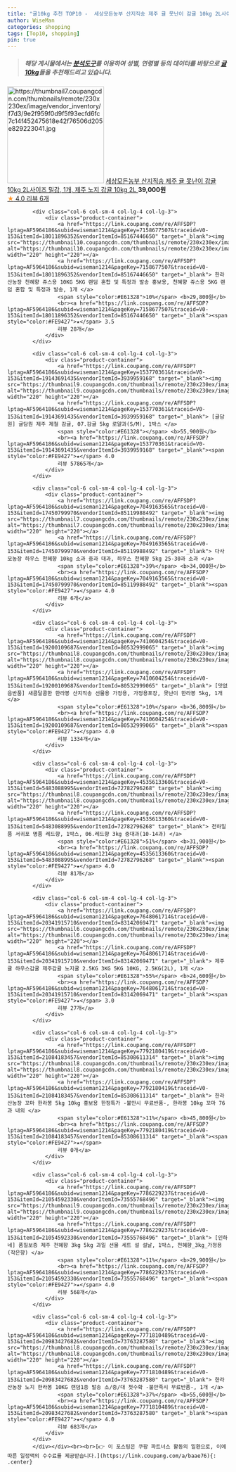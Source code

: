 ```yaml
---
title: "귤10kg 추천 TOP10 -  세상모든농부 산지직송 제주 귤 못난이 감귤 10kg 2L사이즈 밀감, 1개, 제주 노지 감귤 10kg 2L "
author: WiseMan
categories: shopping
tags: [Top10, shopping]
pin: true
---
```


> ##### 해당 게시물에서는 [**분석도구**](https://itemscout.io/)를 이용하여 **성별**, **연령별** 등의 데이터를 바탕으로 [**귤10kg**](https://link.coupang.com/a/baae76)들을 추천해드리고 있습니다.
<div class="container"><div class="row">
            <div class="col-6 col-sm-4 col-lg-4 col-lg-3">
                <div class="product-container">
                    <a href="https://link.coupang.com/re/AFFSDP?lptag=AF5964186&subid=wiseman1214&pageKey=7776607529&traceid=V0-153&itemId=21008178686&vendorItemId=87980202591" target="_blank"><img src="https://thumbnail7.coupangcdn.com/thumbnails/remote/230x230ex/image/vendor_inventory/f7d3/9e2f959f0d9f5f93ecfd6fc7c14f452475618e42f76506d205e829223041.jpg" alt="https://thumbnail7.coupangcdn.com/thumbnails/remote/230x230ex/image/vendor_inventory/f7d3/9e2f959f0d9f5f93ecfd6fc7c14f452475618e42f76506d205e829223041.jpg" width="220" height="220"></a>
                    <a href="https://link.coupang.com/re/AFFSDP?lptag=AF5964186&subid=wiseman1214&pageKey=7776607529&traceid=V0-153&itemId=21008178686&vendorItemId=87980202591" target="_blank"> 세상모든농부 산지직송 제주 귤 못난이 감귤 10kg 2L사이즈 밀감, 1개, 제주 노지 감귤 10kg 2L </a>
                    <span style="color:#E61328"></span> <b>39,000원</b>
                    <br><a href="https://link.coupang.com/re/AFFSDP?lptag=AF5964186&subid=wiseman1214&pageKey=7776607529&traceid=V0-153&itemId=21008178686&vendorItemId=87980202591" target="_blank"><span style="color:#FE9427">★</span> 4.0
                    리뷰 6개</a>
                </div>
            </div>
            
            <div class="col-6 col-sm-4 col-lg-4 col-lg-3">
                <div class="product-container">
                    <a href="https://link.coupang.com/re/AFFSDP?lptag=AF5964186&subid=wiseman1214&pageKey=7158677507&traceid=V0-153&itemId=18011896352&vendorItemId=85167446650" target="_blank"><img src="https://thumbnail10.coupangcdn.com/thumbnails/remote/230x230ex/image/vendor_inventory/a257/0c1f746f31842154777fe1271bc6905a79fcaba288e1c9309bce8503150c.png" alt="https://thumbnail10.coupangcdn.com/thumbnails/remote/230x230ex/image/vendor_inventory/a257/0c1f746f31842154777fe1271bc6905a79fcaba288e1c9309bce8503150c.png" width="220" height="220"></a>
                    <a href="https://link.coupang.com/re/AFFSDP?lptag=AF5964186&subid=wiseman1214&pageKey=7158677507&traceid=V0-153&itemId=18011896352&vendorItemId=85167446650" target="_blank"> 한라산농장 천혜향 쥬스용 10KG 5KG 랜덤 혼합 및 특정과 발송 홍보용, 천혜향 쥬스용 5KG 랜덤 혼합 및 특정과 발송, 1개 </a>
                    <span style="color:#E61328">10%</span> <b>29,800원</b>
                    <br><a href="https://link.coupang.com/re/AFFSDP?lptag=AF5964186&subid=wiseman1214&pageKey=7158677507&traceid=V0-153&itemId=18011896352&vendorItemId=85167446650" target="_blank"><span style="color:#FE9427">★</span> 3.5
                    리뷰 28개</a>
                </div>
            </div>
            
            <div class="col-6 col-sm-4 col-lg-4 col-lg-3">
                <div class="product-container">
                    <a href="https://link.coupang.com/re/AFFSDP?lptag=AF5964186&subid=wiseman1214&pageKey=153770361&traceid=V0-153&itemId=19143691435&vendorItemId=3939959168" target="_blank"><img src="https://thumbnail9.coupangcdn.com/thumbnails/remote/230x230ex/image/vendor_inventory/b317/f2004124593eb2cbba000c0938ee696aa0048e7b3238029f9f7aac8803d7.jpg" alt="https://thumbnail9.coupangcdn.com/thumbnails/remote/230x230ex/image/vendor_inventory/b317/f2004124593eb2cbba000c0938ee696aa0048e7b3238029f9f7aac8803d7.jpg" width="220" height="220"></a>
                    <a href="https://link.coupang.com/re/AFFSDP?lptag=AF5964186&subid=wiseman1214&pageKey=153770361&traceid=V0-153&itemId=19143691435&vendorItemId=3939959168" target="_blank"> [귤담원] 귤담원 제주 제철 감귤, 07.감귤 5kg 로얄과(S/M), 1박스 </a>
                    <span style="color:#E61328"></span> <b>55,900원</b>
                    <br><a href="https://link.coupang.com/re/AFFSDP?lptag=AF5964186&subid=wiseman1214&pageKey=153770361&traceid=V0-153&itemId=19143691435&vendorItemId=3939959168" target="_blank"><span style="color:#FE9427">★</span> 4.0
                    리뷰 57865개</a>
                </div>
            </div>
            
            <div class="col-6 col-sm-4 col-lg-4 col-lg-3">
                <div class="product-container">
                    <a href="https://link.coupang.com/re/AFFSDP?lptag=AF5964186&subid=wiseman1214&pageKey=7049163565&traceid=V0-153&itemId=17450799970&vendorItemId=85119988492" target="_blank"><img src="https://thumbnail7.coupangcdn.com/thumbnails/remote/230x230ex/image/vendor_inventory/3e59/a11cdb0aab9cd70903e5136a74cb128f65a98105e7b2b248b798d0104596.jpg" alt="https://thumbnail7.coupangcdn.com/thumbnails/remote/230x230ex/image/vendor_inventory/3e59/a11cdb0aab9cd70903e5136a74cb128f65a98105e7b2b248b798d0104596.jpg" width="220" height="220"></a>
                    <a href="https://link.coupang.com/re/AFFSDP?lptag=AF5964186&subid=wiseman1214&pageKey=7049163565&traceid=V0-153&itemId=17450799970&vendorItemId=85119988492" target="_blank"> 다사모농장 하우스 천혜향 10kg 소과 중과 대과, 하우스 천혜향 5kg 25-30과 소과 </a>
                    <span style="color:#E61328">39%</span> <b>34,000원</b>
                    <br><a href="https://link.coupang.com/re/AFFSDP?lptag=AF5964186&subid=wiseman1214&pageKey=7049163565&traceid=V0-153&itemId=17450799970&vendorItemId=85119988492" target="_blank"><span style="color:#FE9427">★</span> 4.0
                    리뷰 6개</a>
                </div>
            </div>
            
            <div class="col-6 col-sm-4 col-lg-4 col-lg-3">
                <div class="product-container">
                    <a href="https://link.coupang.com/re/AFFSDP?lptag=AF5964186&subid=wiseman1214&pageKey=7410604254&traceid=V0-153&itemId=19200109687&vendorItemId=80532999065" target="_blank"><img src="https://thumbnail8.coupangcdn.com/thumbnails/remote/230x230ex/image/vendor_inventory/f1e0/30c971ee76f9bd7530459519b91864b1c044723d4dbfbd60116ac0725ea2.jpg" alt="https://thumbnail8.coupangcdn.com/thumbnails/remote/230x230ex/image/vendor_inventory/f1e0/30c971ee76f9bd7530459519b91864b1c044723d4dbfbd60116ac0725ea2.jpg" width="220" height="220"></a>
                    <a href="https://link.coupang.com/re/AFFSDP?lptag=AF5964186&subid=wiseman1214&pageKey=7410604254&traceid=V0-153&itemId=19200109687&vendorItemId=80532999065" target="_blank"> [맛없음반품] 새콤달콤한 한라봉 산지직송 선물용 가정용, 가정용포장, 못난이 한라봉 5kg, 1개 </a>
                    <span style="color:#E61328">10%</span> <b>36,800원</b>
                    <br><a href="https://link.coupang.com/re/AFFSDP?lptag=AF5964186&subid=wiseman1214&pageKey=7410604254&traceid=V0-153&itemId=19200109687&vendorItemId=80532999065" target="_blank"><span style="color:#FE9427">★</span> 4.0
                    리뷰 1334개</a>
                </div>
            </div>
            
            <div class="col-6 col-sm-4 col-lg-4 col-lg-3">
                <div class="product-container">
                    <a href="https://link.coupang.com/re/AFFSDP?lptag=AF5964186&subid=wiseman1214&pageKey=4535613360&traceid=V0-153&itemId=5483088995&vendorItemId=72782796268" target="_blank"><img src="https://thumbnail8.coupangcdn.com/thumbnails/remote/230x230ex/image/vendor_inventory/7328/ad4fa38bff8b794741268b59caf415bd5842c450eae6afcea40b9ee42479.jpg" alt="https://thumbnail8.coupangcdn.com/thumbnails/remote/230x230ex/image/vendor_inventory/7328/ad4fa38bff8b794741268b59caf415bd5842c450eae6afcea40b9ee42479.jpg" width="220" height="220"></a>
                    <a href="https://link.coupang.com/re/AFFSDP?lptag=AF5964186&subid=wiseman1214&pageKey=4535613360&traceid=V0-153&itemId=5483088995&vendorItemId=72782796268" target="_blank"> 천하일품 서귀포 명품 레드향, 1박스, 06.레드향 3kg 중대과(10-14과) </a>
                    <span style="color:#E61328">51%</span> <b>31,900원</b>
                    <br><a href="https://link.coupang.com/re/AFFSDP?lptag=AF5964186&subid=wiseman1214&pageKey=4535613360&traceid=V0-153&itemId=5483088995&vendorItemId=72782796268" target="_blank"><span style="color:#FE9427">★</span> 4.0
                    리뷰 81개</a>
                </div>
            </div>
            
            <div class="col-6 col-sm-4 col-lg-4 col-lg-3">
                <div class="product-container">
                    <a href="https://link.coupang.com/re/AFFSDP?lptag=AF5964186&subid=wiseman1214&pageKey=7648061714&traceid=V0-153&itemId=20341915710&vendorItemId=83142069471" target="_blank"><img src="https://thumbnail6.coupangcdn.com/thumbnails/remote/230x230ex/image/vendor_inventory/66c1/0105221a3126f5cbcafc8d609f869297464f02ffe949530cb8375df13a83.jpg" alt="https://thumbnail6.coupangcdn.com/thumbnails/remote/230x230ex/image/vendor_inventory/66c1/0105221a3126f5cbcafc8d609f869297464f02ffe949530cb8375df13a83.jpg" width="220" height="220"></a>
                    <a href="https://link.coupang.com/re/AFFSDP?lptag=AF5964186&subid=wiseman1214&pageKey=7648061714&traceid=V0-153&itemId=20341915710&vendorItemId=83142069471" target="_blank"> 제주귤 하우스감귤 제주감귤 노지귤 2.5KG 3KG 5KG 10KG, 2.5KG(2L), 1개 </a>
                    <span style="color:#E61328">55%</span> <b>24,600원</b>
                    <br><a href="https://link.coupang.com/re/AFFSDP?lptag=AF5964186&subid=wiseman1214&pageKey=7648061714&traceid=V0-153&itemId=20341915710&vendorItemId=83142069471" target="_blank"><span style="color:#FE9427">★</span> 3.0
                    리뷰 27개</a>
                </div>
            </div>
            
            <div class="col-6 col-sm-4 col-lg-4 col-lg-3">
                <div class="product-container">
                    <a href="https://link.coupang.com/re/AFFSDP?lptag=AF5964186&subid=wiseman1214&pageKey=7792180419&traceid=V0-153&itemId=21084183457&vendorItemId=85308611314" target="_blank"><img src="https://thumbnail8.coupangcdn.com/thumbnails/remote/230x230ex/image/vendor_inventory/2472/f4c6aa5a2c117b2e991a88d81feb2a3be53780b02b17f68ed65e9fc192b8.jpg" alt="https://thumbnail8.coupangcdn.com/thumbnails/remote/230x230ex/image/vendor_inventory/2472/f4c6aa5a2c117b2e991a88d81feb2a3be53780b02b17f68ed65e9fc192b8.jpg" width="220" height="220"></a>
                    <a href="https://link.coupang.com/re/AFFSDP?lptag=AF5964186&subid=wiseman1214&pageKey=7792180419&traceid=V0-153&itemId=21084183457&vendorItemId=85308611314" target="_blank"> 한라산농장 꼬마 한라봉 5kg 10kg 홍보용 한정특가 -불만시 무료반품-, 한라봉 10kg 꼬마 76과 내외 </a>
                    <span style="color:#E61328">11%</span> <b>45,800원</b>
                    <br><a href="https://link.coupang.com/re/AFFSDP?lptag=AF5964186&subid=wiseman1214&pageKey=7792180419&traceid=V0-153&itemId=21084183457&vendorItemId=85308611314" target="_blank"><span style="color:#FE9427">★</span> 
                    리뷰 0개</a>
                </div>
            </div>
            
            <div class="col-6 col-sm-4 col-lg-4 col-lg-3">
                <div class="product-container">
                    <a href="https://link.coupang.com/re/AFFSDP?lptag=AF5964186&subid=wiseman1214&pageKey=7786229237&traceid=V0-153&itemId=21054592330&vendorItemId=73555768496" target="_blank"><img src="https://thumbnail9.coupangcdn.com/thumbnails/remote/230x230ex/image/vendor_inventory/0554/8dd25b4cbaecbe140c8657c0dee928eb73971607fde2cb92a69f65e939e7.jpg" alt="https://thumbnail9.coupangcdn.com/thumbnails/remote/230x230ex/image/vendor_inventory/0554/8dd25b4cbaecbe140c8657c0dee928eb73971607fde2cb92a69f65e939e7.jpg" width="220" height="220"></a>
                    <a href="https://link.coupang.com/re/AFFSDP?lptag=AF5964186&subid=wiseman1214&pageKey=7786229237&traceid=V0-153&itemId=21054592330&vendorItemId=73555768496" target="_blank"> [인하네] 품질보증 제주 천혜향 3kg 5kg 과일 선물 세트 설 설날, 1박스, 천혜향_3kg_가정용(작은향) </a>
                    <span style="color:#E61328">11%</span> <b>29,900원</b>
                    <br><a href="https://link.coupang.com/re/AFFSDP?lptag=AF5964186&subid=wiseman1214&pageKey=7786229237&traceid=V0-153&itemId=21054592330&vendorItemId=73555768496" target="_blank"><span style="color:#FE9427">★</span> 4.0
                    리뷰 568개</a>
                </div>
            </div>
            
            <div class="col-6 col-sm-4 col-lg-4 col-lg-3">
                <div class="product-container">
                    <a href="https://link.coupang.com/re/AFFSDP?lptag=AF5964186&subid=wiseman1214&pageKey=7771810489&traceid=V0-153&itemId=20983427682&vendorItemId=73763287580" target="_blank"><img src="https://thumbnail8.coupangcdn.com/thumbnails/remote/230x230ex/image/vendor_inventory/2472/f4c6aa5a2c117b2e991a88d81feb2a3be53780b02b17f68ed65e9fc192b8.jpg" alt="https://thumbnail8.coupangcdn.com/thumbnails/remote/230x230ex/image/vendor_inventory/2472/f4c6aa5a2c117b2e991a88d81feb2a3be53780b02b17f68ed65e9fc192b8.jpg" width="220" height="220"></a>
                    <a href="https://link.coupang.com/re/AFFSDP?lptag=AF5964186&subid=wiseman1214&pageKey=7771810489&traceid=V0-153&itemId=20983427682&vendorItemId=73763287580" target="_blank"> 한라산농장 노지 한라봉 10KG 랜덤1종 발송 소/중/대 첫수확 -불만족시 무료반품-, 1개 </a>
                    <span style="color:#E61328">37%</span> <b>55,600원</b>
                    <br><a href="https://link.coupang.com/re/AFFSDP?lptag=AF5964186&subid=wiseman1214&pageKey=7771810489&traceid=V0-153&itemId=20983427682&vendorItemId=73763287580" target="_blank"><span style="color:#FE9427">★</span> 4.0
                    리뷰 683개</a>
                </div>
            </div>
            </div></div><br><br>[👉 이 포스팅은 쿠팡 파트너스 활동의 일환으로, 이에 따른 일정액의 수수료를 제공받습니다.](https://link.coupang.com/a/baae76){: .center}